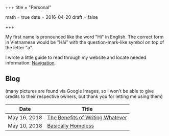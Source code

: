 +++
title = "Personal"

math = true
date = 2016-04-20
draft = false

+++

My first name is pronounced like the word "Hi" in English. The correct form in Vietnamese would be "Hải" with the question-mark-like symbol on top of the letter "a". 

I wrote a little guide to read through my website and locate needed information: [Navigation](/post/navigation).

## Blog
(many pictures are found via Google Images, so I won't be able to give credits to their respective owners, but thank you for letting me using them)

**Date** | **Title**
--- | ---
May 16, 2018 | [The Benefits of Writing Whatever](/post/blog_2018_05_16)
May 10, 2018 | [Basically Homeless](/post/blog_2018_05_10)
